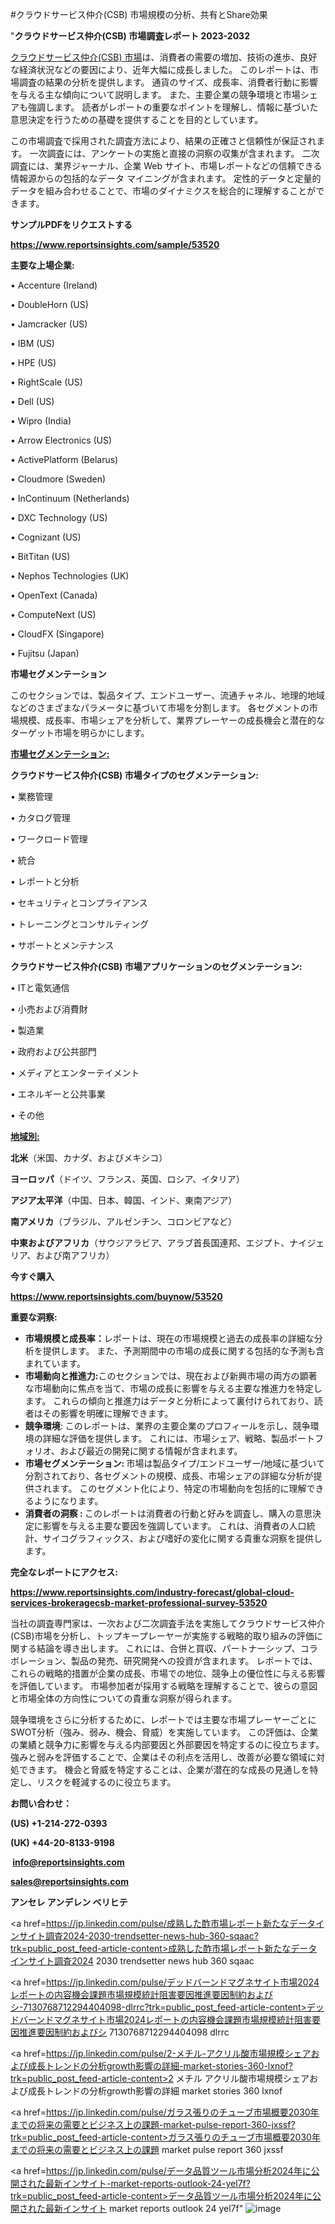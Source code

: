 #クラウドサービス仲介(CSB) 市場規模の分析、共有とShare効果

"<strong>クラウドサービス仲介(CSB) 市場調査レポート 2023-2032</strong>

<a href=https://www.reportsinsights.com/sample/53520>クラウドサービス仲介(CSB) 市場</a>は、消費者の需要の増加、技術の進歩、良好な経済状況などの要因により、近年大幅に成長しました。 このレポートは、市場調査の結果の分析を提供します。 通貨のサイズ、成長率、消費者行動に影響を与える主な傾向について説明します。 また、主要企業の競争環境と市場シェアも強調します。 読者がレポートの重要なポイントを理解し、情報に基づいた意思決定を行うための基礎を提供することを目的としています。

この市場調査で採用された調査方法により、結果の正確さと信頼性が保証されます。 一次調査には、アンケートの実施と直接の洞察の収集が含まれます。 二次調査には、業界ジャーナル、企業 Web サイト、市場レポートなどの信頼できる情報源からの包括的なデータ マイニングが含まれます。 定性的データと定量的データを組み合わせることで、市場のダイナミクスを総合的に理解することができます。

<strong><b>サンプルPDFをリクエストする</b></strong>

<a href=https://www.reportsinsights.com/sample/53520><strong><u>https://www.reportsinsights.com/sample/53520</u></strong></a>

<strong>主要な上場企業:</strong>

• Accenture (Ireland)

• DoubleHorn (US)

• Jamcracker (US)

• IBM (US)

• HPE (US)

• RightScale (US)

• Dell (US)

• Wipro (India)

• Arrow Electronics (US)

• ActivePlatform (Belarus)

• Cloudmore (Sweden)

• InContinuum (Netherlands)

• DXC Technology (US)

• Cognizant (US)

• BitTitan (US)

• Nephos Technologies (UK)

• OpenText (Canada)

• ComputeNext (US)

• CloudFX (Singapore)

• Fujitsu (Japan)

<strong>市場セグメンテーション</strong>

このセクションでは、製品タイプ、エンドユーザー、流通チャネル、地理的地域などのさまざまなパラメータに基づいて市場を分割します。 各セグメントの市場規模、成長率、市場シェアを分析して、業界プレーヤーの成長機会と潜在的なターゲット市場を明らかにします。

<strong><u>市場セグメンテーション</u></strong><strong><u>:</u></strong>

<strong>クラウドサービス仲介(CSB) 市場タイプのセグメンテーション:</strong>

• 業務管理

• カタログ管理

• ワークロード管理

• 統合

• レポートと分析

• セキュリティとコンプライアンス

• トレーニングとコンサルティング

• サポートとメンテナンス

<strong>クラウドサービス仲介(CSB) 市場アプリケーションのセグメンテーション:</strong>

• ITと電気通信

• 小売および消費財

• 製造業

• 政府および公共部門

• メディアとエンターテイメント

• エネルギーと公共事業

• その他

<strong><u>地域別</u></strong><strong><u>:</u></strong>

<strong>北米</strong>（米国、カナダ、およびメキシコ）

<strong>ヨーロッパ</strong>（ドイツ、フランス、英国、ロシア、イタリア）

<strong>アジア太平洋</strong>（中国、日本、韓国、インド、東南アジア）

<strong>南アメリカ</strong>（ブラジル、アルゼンチン、コロンビアなど）

<strong>中東およびアフリカ</strong>（サウジアラビア、アラブ首長国連邦、エジプト、ナイジェリア、および南アフリカ）

<strong>今すぐ購入</strong>

<a href=https://www.reportsinsights.com/buynow/53520><strong><u>https://www.reportsinsights.com/buynow/53520</u></strong></a>

<strong>重要な洞察:</strong>
<ul>
  <li><strong>市場規模と成長率：</strong>レポートは、現在の市場規模と過去の成長率の詳細な分析を提供します。 また、予測期間中の市場の成長に関する包括的な予測も含まれています。</li>
  <li><strong>市場動向と推進力:</strong>このセクションでは、現在および新興市場の両方の顕著な市場動向に焦点を当て、市場の成長に影響を与える主要な推進力を特定します。 これらの傾向と推進力はデータと分析によって裏付けられており、読者はその影響を明確に理解できます。</li>
  <li><strong>競争環境</strong>: このレポートは、業界の主要企業のプロフィールを示し、競争環境の詳細な評価を提供します。 これには、市場シェア、戦略、製品ポートフォリオ、および最近の開発に関する情報が含まれます。</li>
  <li><strong>市場セグメンテーション: </strong>市場は製品タイプ/エンドユーザー/地域に基づいて分割されており、各セグメントの規模、成長、市場シェアの詳細な分析が提供されます。 このセグメント化により、特定の市場動向を包括的に理解できるようになります。</li>
  <li><strong>消費者の洞察 : </strong>このレポートは消費者の行動と好みを調査し、購入の意思決定に影響を与える主要な要因を強調しています。 これは、消費者の人口統計、サイコグラフィックス、および嗜好の変化に関する貴重な洞察を提供します。</li>
</ul>
<strong>完全なレポートにアクセス:</strong>

<a href=https://www.reportsinsights.com/industry-forecast/global-cloud-services-brokeragecsb-market-professional-survey-53520><strong><u><b>https://www.reportsinsights.com/industry-forecast/global-cloud-services-brokeragecsb-market-professional-survey-53520</b></u></strong></a>

当社の調査専門家は、一次および二次調査手法を実施してクラウドサービス仲介(CSB)市場を分析し、トップキープレーヤーが実施する戦略的取り組みの評価に関する結論を導き出します。 これには、合併と買収、パートナーシップ、コラボレーション、製品の発売、研究開発への投資が含まれます。 レポートでは、これらの戦略的措置が企業の成長、市場での地位、競争上の優位性に与える影響を評価しています。 市場参加者が採用する戦略を理解することで、彼らの意図と市場全体の方向性についての貴重な洞察が得られます。

競争環境をさらに分析するために、レポートでは主要な市場プレーヤーごとにSWOT分析（強み、弱み、機会、脅威）を実施しています。 この評価は、企業の業績と競争力に影響を与える内部要因と外部要因を特定するのに役立ちます。 強みと弱みを評価することで、企業はその利点を活用し、改善が必要な領域に対処できます。 機会と脅威を特定することは、企業が潜在的な成長の見通しを特定し、リスクを軽減するのに役立ちます。

<strong>お問い合わせ：</strong>

<strong>(US) +1-214-272-0393</strong>

<strong>(UK) +44-20-8133-9198</strong>

<strong> </strong><a href=info@reportsinsights.com><strong><u>info@reportsinsights.com</u></strong></a>

<a href=sales@reportsinsights.com><strong><u>sales@reportsinsights.com</u></strong></a>

<strong>アンセレ アンデレン ベリヒテ</strong>

<a href=https://jp.linkedin.com/pulse/成熟した酢市場レポート新たなデータインサイト調査2024-2030-trendsetter-news-hub-360-sqaac?trk=public_post_feed-article-content>成熟した酢市場レポート新たなデータインサイト調査2024 2030 trendsetter news hub 360 sqaac</a>

<a href=https://jp.linkedin.com/pulse/デッドバーンドマグネサイト市場2024レポートの内容機会課題市場規模統計阻害要因推進要因制約およびシ-7130768712294404098-dlrrc?trk=public_post_feed-article-content>デッドバーンドマグネサイト市場2024レポートの内容機会課題市場規模統計阻害要因推進要因制約およびシ 7130768712294404098 dlrrc</a>

<a href=https://jp.linkedin.com/pulse/2-メチル-アクリル酸市場規模シェアおよび成長トレンドの分析growth影響の詳細-market-stories-360-lxnof?trk=public_post_feed-article-content>2 メチル アクリル酸市場規模シェアおよび成長トレンドの分析growth影響の詳細 market stories 360 lxnof</a>

<a href=https://jp.linkedin.com/pulse/ガラス張りのチューブ市場概要2030年までの将来の需要とビジネス上の課題-market-pulse-report-360-jxssf?trk=public_post_feed-article-content>ガラス張りのチューブ市場概要2030年までの将来の需要とビジネス上の課題 market pulse report 360 jxssf</a>

<a href=https://jp.linkedin.com/pulse/データ品質ツール市場分析2024年に公開された最新インサイト-market-reports-outlook-24-yel7f?trk=public_post_feed-article-content>データ品質ツール市場分析2024年に公開された最新インサイト market reports outlook 24 yel7f</a>"
![image](https://github.com/aanak123/RIMarketer1/assets/158471119/3d163500-eb9d-450a-b900-02a50529876a)
